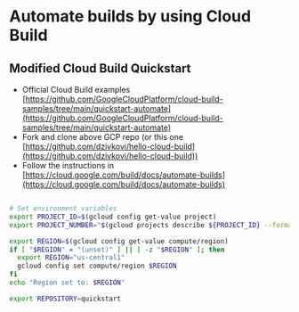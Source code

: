# Automate builds by using Cloud Build

## Modified Cloud Build Quickstart

- Official Cloud Build examples [https://github.com/GoogleCloudPlatform/cloud-build-samples/tree/main/quickstart-automate](https://github.com/GoogleCloudPlatform/cloud-build-samples/tree/main/quickstart-automate)
- Fork and clone above GCP repo (or this one [https://github.com/dzivkovi/hello-cloud-build](https://github.com/dzivkovi/hello-cloud-build))
- Follow the instructions in [https://cloud.google.com/build/docs/automate-builds](https://cloud.google.com/build/docs/automate-builds)

```bash

# Set environment variables
export PROJECT_ID=$(gcloud config get-value project)
export PROJECT_NUMBER="$(gcloud projects describe ${PROJECT_ID} --format='get(projectNumber)')"

export REGION=$(gcloud config get-value compute/region)
if [ "$REGION" = "(unset)" ] || [ -z "$REGION" ]; then
  export REGION="us-central1"
  gcloud config set compute/region $REGION
fi
echo "Region set to: $REGION"

export REPOSITORY=quickstart
